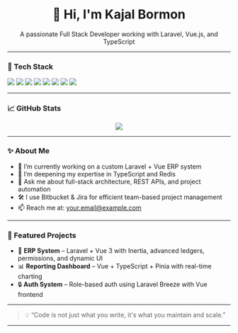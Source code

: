 <h1 align="center">👋 Hi, I'm Kajal Bormon</h1>

<p align="center">A passionate Full Stack Developer working with Laravel, Vue.js, and TypeScript</p>

---

### 🚀 Tech Stack

<p align="left">
  <img src="https://img.shields.io/badge/PHP-777BB4?style=for-the-badge&logo=php&logoColor=white" />
  <img src="https://img.shields.io/badge/Laravel-F72C1F?style=for-the-badge&logo=laravel&logoColor=white" />
  <img src="https://img.shields.io/badge/Vue.js-42B883?style=for-the-badge&logo=vue.js&logoColor=white" />
  <img src="https://img.shields.io/badge/TypeScript-007ACC?style=for-the-badge&logo=typescript&logoColor=white" />
  <img src="https://img.shields.io/badge/MySQL-005C84?style=for-the-badge&logo=mysql&logoColor=white" />
  <img src="https://img.shields.io/badge/Redis-DC382D?style=for-the-badge&logo=redis&logoColor=white" />
  <img src="https://img.shields.io/badge/Bitbucket-0052CC?style=for-the-badge&logo=bitbucket&logoColor=white" />
  <img src="https://img.shields.io/badge/Jira-0052CC?style=for-the-badge&logo=jira&logoColor=white" />
</p>

---

### 📈 GitHub Stats

<p align="center">
  <img src="https://github-readme-stats.vercel.app/api?username=your-github-username&show_icons=true&theme=radical" />
</p>

---

### ✨ About Me

- 🔭 I’m currently working on a custom Laravel + Vue ERP system  
- 🌱 I’m deepening my expertise in TypeScript and Redis  
- 💬 Ask me about full-stack architecture, REST APIs, and project automation  
- 🛠 I use Bitbucket & Jira for efficient team-based project management  
- 📫 Reach me at: your.email@example.com

---

### 📎 Featured Projects

- 🧾 **ERP System** – Laravel + Vue 3 with Inertia, advanced ledgers, permissions, and dynamic UI  
- 📊 **Reporting Dashboard** – Vue + TypeScript + Pinia with real-time charting  
- 🔒 **Auth System** – Role-based auth using Laravel Breeze with Vue frontend  

---

> 💡 “Code is not just what you write, it's what you maintain and scale.”  

---

